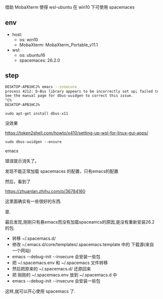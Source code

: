借助 MobaXterm 使得 wsl-ubuntu 在 win10 下可使用 spacemaces

## env

- host: 
	- os: win10
	- MobaXterm: MobaXterm_Portable_v11.1
- wsl: 
	- os: ubuntu16
	- spacemaces: 26.2.0


## step

```bash
DESKTOP-APB1HCJ% emacs --insecure
process 4212: D-Bus library appears to be incorrectly set up; failed to read machine uuid: UUID file '/etc/machine-id' should contain a hex string of length 32, not length 0, with no other text
See the manual page for dbus-uuidgen to correct this issue.
^C%
DESKTOP-APB1HCJ%
```

`sudo apt-get install dbus-x11`

没效果


https://token2shell.com/howto/x410/setting-up-wsl-for-linux-gui-apps/


`sudo dbus-uuidgen --ensure`

emacs

错误提示消失了。

发现不能正常加载 spacemaces 的配置，只有emacs的配置

然后，看到了 

https://zhuanlan.zhihu.com/p/36784160

这里面确实有一些很好的东西.

是.

最后发现,刚刚只有悬emacs而没有加载spaceamcs的原因,是没有重新安装26.2的包.

- 转移 ~/.spacemacs.d/ 
- 修改 ~/.emacs.d/core/templates/.spacemacs.template 中的 下载源(来自一个网站)
- emacs  --debug-init --insecure 会安装一些包
- 把 ~/.spacemacs.env 和 ~/.spacemacs 文件转移
- 然后把原来的 ~/.spacemacs.d/ 还原回来
- 把 刚刚的 ~/.spacemacs.env 放到 ~/.spacemacs.d 中
- emacs  --debug-init --insecure 会安装一些包

这样,就可以开心使用 spacemacs 了.




